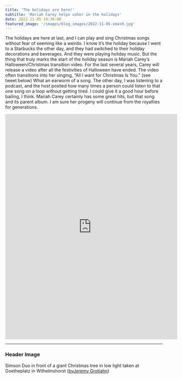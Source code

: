 ```yaml
---
title: 'The holidays are here!'
subtitle: 'Mariah Carey helps usher in the holidays'
date: 2022-11-05 19:30:00
featured_image: '/images/blog_images/2022-11-05-xmas9.jpg'
---
```



The holidays are here at last, and I can play and sing Christmas songs without fear of seeming like a weirdo. I know it’s the holiday because I went to a Starbucks the other day, and they had switched to their holiday decorations and beverages. And they were playing holiday music. But the thing that truly marks the start of the holiday season is Mariah Carey’s Halloween/Christmas transition video. For the last several years, Carey will release a video after all the festivities of Halloween have ended. The video often transitions into her singing, “All I want for Christmas Is You.” (see tweet below) What an earworm of a song. The other day, I was listening to a podcast, and the host posited how many times a person could listen to that one song on a loop without getting tired. I could give it a good hour before bailing, I think. Mariah Carey certainly has some great hits, but that song and its parent album. I am sure her progeny will continue from the royalties for generations.

<iframe border=0 frameborder=0 height=720 width=550
 src="https://twitframe.com/show?url=https://twitter.com/MariahCarey/status/1587293603629617153?s=20&t=3MoEM_0Camjm7KO9cwUrXA"></iframe>
 
 

----
### Header Image
Simson Duo in front of a giant Christmas tree in low light taken at Goetheplatz in Wilhelmshorst ([byJeremy Grotjahn](https://commons.wikimedia.org/wiki/File:Simson_Duo_Christmas_9.jpg#/media/File:Simson_Duo_Christmas_9.jpg))
